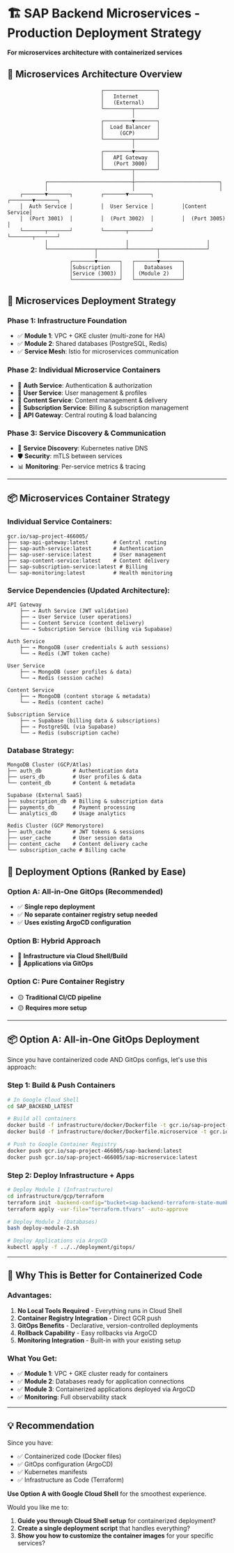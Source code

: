 # 🏗️ SAP Backend Microservices - Production Deployment Strategy
**For microservices architecture with containerized services**

## 🎯 **Microservices Architecture Overview**

```
                              ┌─────────────────┐
                              │   Internet      │
                              │   (External)    │
                              └─────────┬───────┘
                                        │
                              ┌─────────▼───────┐
                              │  Load Balancer  │
                              │     (GCP)       │
                              └─────────┬───────┘
                                        │
                              ┌─────────▼───────┐
                              │   API Gateway   │
                              │   (Port 3000)   │
                              └─────────┬───────┘
                                        │
            ┌───────────────────────────┼───────────────────────────┐
            │                           │                           │
    ┌───────▼───────┐         ┌───────▼───────┐         ┌───────▼───────┐
    │  Auth Service │         │  User Service │         │Content Service│
    │  (Port 3001)  │         │  (Port 3002)  │         │  (Port 3005)  │
    └───────┬───────┘         └───────┬───────┘         └───────┬───────┘
            │                         │                         │
            └───────────────┬─────────┴─────────┬───────────────┘
                            │                   │
                    ┌───────▼───────┐   ┌───────▼───────┐
                    │Subscription   │   │   Databases   │
                    │Service (3003) │   │ (Module 2)    │
                    └───────────────┘   └───────────────┘
```

## 🚀 **Microservices Deployment Strategy**

### **Phase 1: Infrastructure Foundation**
- ✅ **Module 1**: VPC + GKE cluster (multi-zone for HA)
- ✅ **Module 2**: Shared databases (PostgreSQL, Redis)
- ✅ **Service Mesh**: Istio for microservices communication

### **Phase 2: Individual Microservice Containers**
- 🐳 **Auth Service**: Authentication & authorization
- 🐳 **User Service**: User management & profiles  
- 🐳 **Content Service**: Content management & delivery
- 🐳 **Subscription Service**: Billing & subscription management
- 🐳 **API Gateway**: Central routing & load balancing

### **Phase 3: Service Discovery & Communication**
- 🔗 **Service Discovery**: Kubernetes native DNS
- 🛡️ **Security**: mTLS between services
- 📊 **Monitoring**: Per-service metrics & tracing

---

## 📦 **Microservices Container Strategy**

### **Individual Service Containers:**
```
gcr.io/sap-project-466005/
├── sap-api-gateway:latest        # Central routing
├── sap-auth-service:latest       # Authentication
├── sap-user-service:latest       # User management  
├── sap-content-service:latest    # Content delivery
├── sap-subscription-service:latest # Billing
└── sap-monitoring:latest         # Health monitoring
```

### **Service Dependencies (Updated Architecture):**
```
API Gateway
    ├── → Auth Service (JWT validation)
    ├── → User Service (user operations)
    ├── → Content Service (content delivery)
    └── → Subscription Service (billing via Supabase)

Auth Service
    ├── → MongoDB (user credentials & auth sessions)
    └── → Redis (JWT token cache)

User Service  
    ├── → MongoDB (user profiles & data)
    └── → Redis (session cache)

Content Service
    ├── → MongoDB (content storage & metadata)
    └── → Redis (content cache)

Subscription Service
    ├── → Supabase (billing data & subscriptions)
    ├── → PostgreSQL (via Supabase)
    └── → Redis (subscription cache)
```

### **Database Strategy:**
```
MongoDB Cluster (GCP/Atlas)
├── auth_db          # Authentication data
├── users_db         # User profiles & data
└── content_db       # Content & metadata

Supabase (External SaaS)
├── subscription_db  # Billing & subscription data
├── payments_db      # Payment processing
└── analytics_db     # Usage analytics

Redis Cluster (GCP Memorystore)
├── auth_cache       # JWT tokens & sessions
├── user_cache       # User session data
├── content_cache    # Content delivery cache
└── subscription_cache # Billing cache
```

## 🚀 **Deployment Options (Ranked by Ease)**

### **Option A: All-in-One GitOps (Recommended)**
- ✅ **Single repo deployment**
- ✅ **No separate container registry setup needed**
- ✅ **Uses existing ArgoCD configuration**

### **Option B: Hybrid Approach**
- 🔶 **Infrastructure via Cloud Shell/Build**
- 🔶 **Applications via GitOps**

### **Option C: Pure Container Registry**
- 🟡 **Traditional CI/CD pipeline**
- 🟡 **Requires more setup**

---

## 📦 **Option A: All-in-One GitOps Deployment**

Since you have containerized code AND GitOps configs, let's use this approach:

### **Step 1: Build & Push Containers**
```bash
# In Google Cloud Shell
cd SAP_BACKEND_LATEST

# Build all containers
docker build -f infrastructure/docker/Dockerfile -t gcr.io/sap-project-466005/sap-backend:latest .
docker build -f infrastructure/docker/Dockerfile.microservice -t gcr.io/sap-project-466005/sap-microservice:latest .

# Push to Google Container Registry
docker push gcr.io/sap-project-466005/sap-backend:latest
docker push gcr.io/sap-project-466005/sap-microservice:latest
```

### **Step 2: Deploy Infrastructure + Apps**
```bash
# Deploy Module 1 (Infrastructure)
cd infrastructure/gcp/terraform
terraform init -backend-config="bucket=sap-backend-terraform-state-mumbai"
terraform apply -var-file="terraform.tfvars" -auto-approve

# Deploy Module 2 (Databases)
bash deploy-module-2.sh

# Deploy Applications via ArgoCD
kubectl apply -f ../../deployment/gitops/
```

---

## 🎯 **Why This is Better for Containerized Code**

### **Advantages:**
1. **No Local Tools Required** - Everything runs in Cloud Shell
2. **Container Registry Integration** - Direct GCR push
3. **GitOps Benefits** - Declarative, version-controlled deployments
4. **Rollback Capability** - Easy rollbacks via ArgoCD
5. **Monitoring Integration** - Built-in with your existing setup

### **What You Get:**
- ✅ **Module 1**: VPC + GKE cluster ready for containers
- ✅ **Module 2**: Databases ready for application connections
- ✅ **Module 3**: Containerized applications deployed via ArgoCD
- ✅ **Monitoring**: Full observability stack

---

## 💡 **Recommendation**

Since you have:
- ✅ Containerized code (Docker files)
- ✅ GitOps configuration (ArgoCD)
- ✅ Kubernetes manifests
- ✅ Infrastructure as Code (Terraform)

**Use Option A with Google Cloud Shell** for the smoothest experience.

Would you like me to:
1. **Guide you through Cloud Shell setup** for containerized deployment?
2. **Create a single deployment script** that handles everything?
3. **Show you how to customize the container images** for your specific services?
